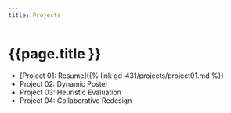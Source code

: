 ```yaml
---
title: Projects
---
```


# {{page.title }}

- [Project 01: Resume]({% link gd-431/projects/project01.md %})
- Project 02: Dynamic Poster
- Project 03: Heuristic Evaluation
- Project 04: Collaborative Redesign
